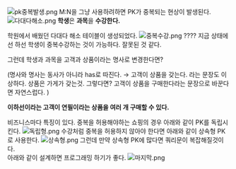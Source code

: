 ![pk중복발생.png]({{site.baseurl}}/assets/img/pk중복발생.png)
M:N을 그냥 사용하려하면 PK가 중복되는 현상이 발생된다.
![다대다해소.png]({{site.baseurl}}/assets/img/다대다해소.png)
**학생**은 **과목**을 **수강한다.**

학원에서 배웠던 다대다 해소 테이블이 생성되었다.
![중복수강.png]({{site.baseurl}}/assets/img/중복수강.png)
???? 지금 상태에선 하선 학생이 중복수강하는 것이 가능하다. 잘못된 것 같다.

그런데 학생과 과목을 고객과 상품이라는 명사로 변경한다면?  

(명사와 명사는 동사가 아니라 has로 따진다. → 고객이 상품을 갖는다. 라는 문장도 이상하다. 상품은 가게가 갖는것. 그렇다면? 고객이 상품을 구매한다라는 문장으로 바꾼다면 자연스럽다. )

**이하선이라는 고객이 연필이라는 상품을 여러 개 구매할 수 있다.**

비즈니스마다 특징이 있다. 중복을 허용해야하는 쇼핑의 경우 아래와 같이 PK를 독립시킨다.
![독립형.png]({{site.baseurl}}/assets/img/독립형.png)
수강처럼 중복을 허용하지 않아야 한다면 아래와 같이 상속형 PK로 사용한다. 
![상속형.png]({{site.baseurl}}/assets/img/상속형.png)
그런데 만약 상속형 PK에 많다면 쿼리문이 복잡해질것이다.   
아래와 같이 설계하면 프로그래밍 하기가 좋다. 
![마지막.png]({{site.baseurl}}/assets/img/마지막.png)
